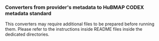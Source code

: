 ### Converters from provider's metadata to HuBMAP CODEX metadata standard

This converters may require additional files to be prepared before running them.
Please refer to the instructions inside README files inside the dedicated directories.

